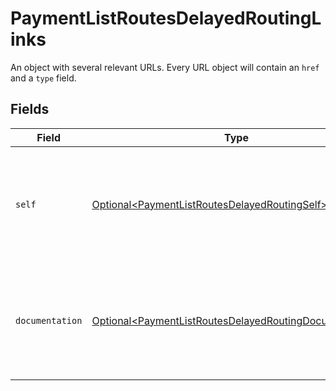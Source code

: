 # PaymentListRoutesDelayedRoutingLinks

An object with several relevant URLs. Every URL object will contain an `href` and a `type` field.


## Fields

| Field                                                                                                                              | Type                                                                                                                               | Required                                                                                                                           | Description                                                                                                                        |
| ---------------------------------------------------------------------------------------------------------------------------------- | ---------------------------------------------------------------------------------------------------------------------------------- | ---------------------------------------------------------------------------------------------------------------------------------- | ---------------------------------------------------------------------------------------------------------------------------------- |
| `self`                                                                                                                             | [Optional\<PaymentListRoutesDelayedRoutingSelf>](../../models/operations/PaymentListRoutesDelayedRoutingSelf.md)                   | :heavy_minus_sign:                                                                                                                 | In v2 endpoints, URLs are commonly represented as objects with an `href` and `type` field.                                         |
| `documentation`                                                                                                                    | [Optional\<PaymentListRoutesDelayedRoutingDocumentation>](../../models/operations/PaymentListRoutesDelayedRoutingDocumentation.md) | :heavy_minus_sign:                                                                                                                 | In v2 endpoints, URLs are commonly represented as objects with an `href` and `type` field.                                         |